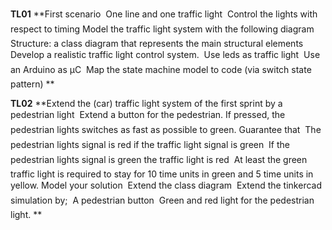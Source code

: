 **TL01**
**First scenario
 One line and one traffic light
 Control the lights with respect to timing
Model the traffic light system with the following diagram
 Structure: a class diagram that represents the main structural elements
Develop a realistic traffic light control system.
 Use leds as traffic light
 Use an Arduino as μC
 Map the state machine model to code (via switch state pattern)
**

**TL02**
**Extend the (car) traffic light system of the first sprint by a pedestrian light
 Extend a button for the pedestrian. If pressed, the pedestrian lights switches as fast as possible to
green.
 Guarantee that
 The pedestrian lights signal is red if the traffic light signal is green
 If the pedestrian lights signal is green the traffic light is red
 At least the green traffic light is required to stay for 10 time units in green and 5 time units in yellow.
Model your solution
 Extend the class diagram
 Extend the tinkercad simulation by;
 A pedestrian button
 Green and red light for the pedestrian light.
**
